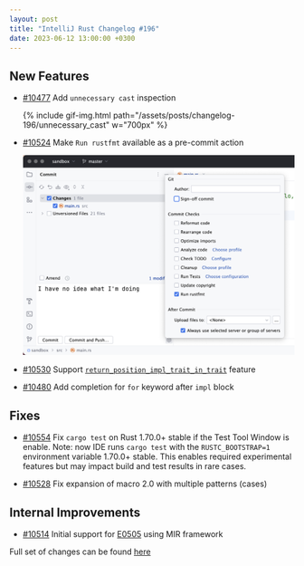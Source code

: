 ```yaml
---
layout: post
title: "IntelliJ Rust Changelog #196"
date: 2023-06-12 13:00:00 +0300
---
```



## New Features

* [#10477] Add `unnecessary cast` inspection

  {% include gif-img.html path="/assets/posts/changelog-196/unnecessary_cast" w="700px" %}

* [#10524] Make `Run rustfmt` available as a pre-commit action

  <img src="/assets/posts/changelog-196/pre_commit_rustfmt.png" width="700px"/>

* [#10530] Support [`return_position_impl_trait_in_trait`] feature

* [#10480] Add completion for `for` keyword after `impl` block

## Fixes

* [#10554] Fix `cargo test` on Rust 1.70.0+ stable if the Test Tool Window is enable.
           Note: now IDE runs `cargo test` with the `RUSTC_BOOTSTRAP=1` environment variable 1.70.0+ stable.
           This enables required experimental features but may impact build and test results in rare cases.

* [#10528] Fix expansion of macro 2.0 with multiple patterns (cases)

## Internal Improvements

* [#10514] Initial support for [E0505](https://doc.rust-lang.org/error_codes/E0505.html) using MIR framework

Full set of changes can be found [here](https://github.com/intellij-rust/intellij-rust/milestone/105?closed=1)

[#10477]: https://github.com/intellij-rust/intellij-rust/pull/10477
[#10480]: https://github.com/intellij-rust/intellij-rust/pull/10480
[#10514]: https://github.com/intellij-rust/intellij-rust/pull/10514
[#10522]: https://github.com/intellij-rust/intellij-rust/pull/10522
[#10524]: https://github.com/intellij-rust/intellij-rust/pull/10524
[#10528]: https://github.com/intellij-rust/intellij-rust/pull/10528
[#10530]: https://github.com/intellij-rust/intellij-rust/pull/10530
[#10554]: https://github.com/intellij-rust/intellij-rust/pull/10554

[`return_position_impl_trait_in_trait`]: https://rust-lang.github.io/impl-trait-initiative/RFCs/rpit-in-traits.html
